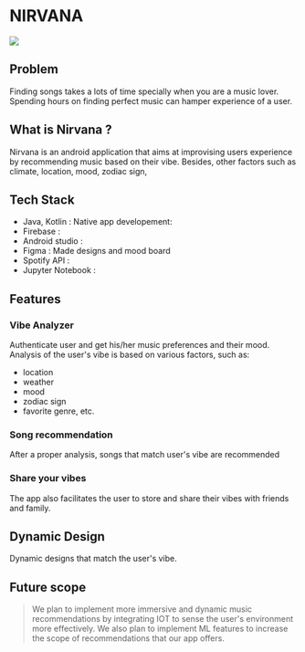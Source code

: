 # NIRVANA
![](assets/Banner.png)

## Problem
Finding songs takes a lots of time specially when you are a music lover. Spending hours on finding perfect music can hamper experience of a user.  

## What is Nirvana ?
Nirvana is an android application that aims at improvising users experience by recommending music based on their vibe. Besides, other factors such as climate, location, mood, zodiac sign,   

## Tech Stack
- Java, Kotlin : Native app developement: 
- Firebase :
- Android studio :
- Figma : Made designs and mood board
- Spotify API :
- Jupyter Notebook : 

## Features

### Vibe Analyzer
Authenticate user and get his/her music preferences and their mood. Analysis of the user's vibe is based on various factors, such as:
- location
- weather
- mood
- zodiac sign
- favorite genre, etc.     

### Song recommendation
After a proper analysis, songs that match user's vibe are recommended

### Share your vibes
The app also facilitates the user to store and share their vibes with friends and family.

## Dynamic Design
Dynamic designs that match the user's vibe.


## Future scope
> We plan to implement more immersive and dynamic music recommendations by integrating IOT to sense the user's environment more effectively.
> We also plan to implement ML features to increase the scope of recommendations that our app offers.
 
